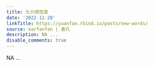 ```yaml
---
title: 化力感性度
date: '2022-11-20'
linkTitle: https://yuanfan.rbind.io/posts/new-words/
source: earfanfan | 袁凡
description: NA ...
disable_comments: true
---
```

NA ...